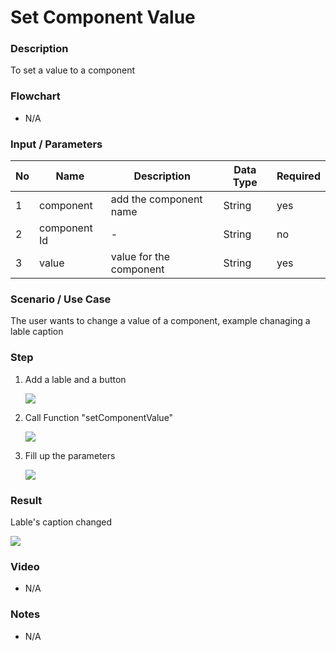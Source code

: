 # Set Component Value


### Description

To set a value to a component

### Flowchart

- N/A

### Input / Parameters

| No | Name | Description | Data Type | Required |
| ------ | ------ | ------ |------ | ------ |
| 1 | component | add the component name | String | yes |
| 2 | component Id | - | String | no |
| 3 | value | value for the component | String | yes |


### Scenario / Use Case

The user wants to change a value of a component, 
example chanaging a lable caption

### Step

1. Add a lable and a button 

	![](../../../../document/function/App/setComponentValue/setComponentValue-Step-1.png?raw=true)

2. Call Function "setComponentValue"

     ![](../../../../document/function/App/setComponentValue/setComponentValue-Step-2.png?raw=true)
     
3. Fill up the parameters

	![](../../../../document/function/App/setComponentValue/setComponentValue-Step-3.png?raw=true)

### Result

Lable's caption changed

![](../../../../document/function/App/setComponentValue/setComponentValue-Result-1.png?raw=true)


### Video

- N/A

### Notes

- N/A
